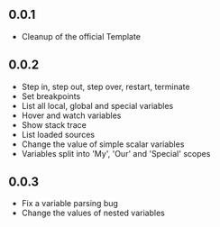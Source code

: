 ## 0.0.1
* Cleanup of the official Template
## 0.0.2
* Step in, step out, step over, restart, terminate
* Set breakpoints
* List all local, global and special variables
* Hover and watch variables
* Show stack trace
* List loaded sources
* Change the value of simple scalar variables
* Variables split into 'My', 'Our' and 'Special' scopes
## 0.0.3
* Fix a variable parsing bug
* Change the values of nested variables